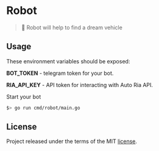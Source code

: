 # Robot

> :blue_car: Robot will help to find a dream vehicle

## Usage

These environment variables should be exposed:

**BOT_TOKEN** - telegram token for your bot.

**RIA_API_KEY** - API token for interacting with Auto Ria API.

Start your bot

```sh
$> go run cmd/robot/main.go
```

## License

Project released under the terms of the MIT [license](./LICENSE).
